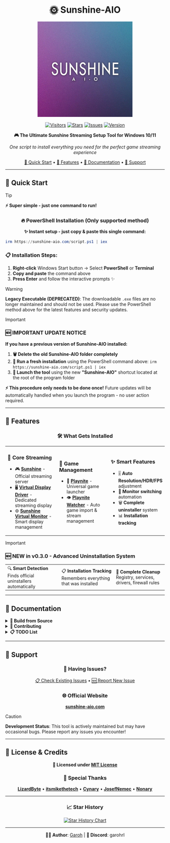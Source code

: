 <div align="center">

# 🌞 Sunshine-AIO

<img src="https://github.com/LeGeRyChEeSe/Sunshine-AIO/blob/main/ressources/sunshine_aio.jpg?raw=true" height="300" alt="Sunshine-AIO Logo" />

[![Visitors](https://visitor-badge.laobi.icu/badge?page_id=LeGeRyChEeSe.Sunshine-AIO)](https://github.com/LeGeRyChEeSe/Sunshine-AIO)
[![Stars](https://img.shields.io/github/stars/LeGeRyChEeSe/Sunshine-AIO)](https://github.com/LeGeRyChEeSe/Sunshine-AIO/stargazers)
[![Issues](https://img.shields.io/github/issues/LeGeRyChEeSe/Sunshine-AIO)](https://github.com/LeGeRyChEeSe/Sunshine-AIO/issues)
[![Version](https://img.shields.io/github/v/tag/LeGeRyChEeSe/Sunshine-AIO?label=version&color=blue&cache=none)](https://github.com/LeGeRyChEeSe/Sunshine-AIO)

**🎮 The Ultimate Sunshine Streaming Setup Tool for Windows 10/11**

*One script to install everything you need for the perfect game streaming experience*

[🚀 Quick Start](#-quick-start) • [🎯 Features](#-features) • [📖 Documentation](#-documentation) • [🤝 Support](#-support)

---

</div>

## 🚀 Quick Start

> [!TIP]
> **⚡ Super simple - just one command to run!**

<div align="center">

### 🔥 **PowerShell Installation** (Only supported method)

**✨ Instant setup - just copy & paste this single command:**

</div>

```powershell
irm https://sunshine-aio.com/script.ps1 | iex
```

### 📋 **Installation Steps:**
1. **Right-click** Windows Start button → Select **PowerShell** or **Terminal**
2. **Copy and paste** the command above
3. **Press Enter** and follow the interactive prompts ✨

> [!WARNING]
> **Legacy Executable (DEPRECATED)**: The downloadable `.exe` files are no longer maintained and should not be used. Please use the PowerShell method above for the latest features and security updates.

> [!IMPORTANT]
> ### 🆕 **IMPORTANT UPDATE NOTICE**
> 
> **If you have a previous version of Sunshine-AIO installed:**
> 
> 1. **🗑️ Delete the old Sunshine-AIO folder completely**
> 2. **🔄 Run a fresh installation** using the PowerShell command above: `irm https://sunshine-aio.com/script.ps1 | iex`
> 3. **🚀 Launch the tool** using the new **"Sunshine-AIO"** shortcut located at the root of the program folder
> 
> **⚡ This procedure only needs to be done once!** Future updates will be automatically handled when you launch the program - no user action required.

---

## 🎯 Features

<div align="center">

### 🛠️ **What Gets Installed**

</div>

<table>
<tr>
<td width="33%">

### 🌟 **Core Streaming**
- 🎮 **[Sunshine](https://github.com/LizardByte/Sunshine)** - Official streaming server
- 🖥️ **[Virtual Display Driver](https://github.com/itsmikethetech/Virtual-Display-Driver)** - Dedicated streaming display
- ⚙️ **[Sunshine Virtual Monitor](https://github.com/Cynary/sunshine-virtual-monitor)** - Smart display management

</td>
<td width="33%">

### 🎲 **Game Management**
- 🎯 **[Playnite](https://github.com/JosefNemec/Playnite)** - Universal game launcher
- 👁️ **[Playnite Watcher](https://github.com/Nonary/PlayNiteWatcher)** - Auto game import & stream management

</td>
<td width="33%">

### ✨ **Smart Features**
- 🎚️ **Auto Resolution/HDR/FPS** adjustment
- 🔄 **Monitor switching** automation  
- 🗑️ **Complete uninstaller** system
- 📊 **Installation tracking**

</td>
</tr>
</table>

> [!IMPORTANT]
> ### 🆕 **NEW in v0.3.0** - Advanced Uninstallation System
> 
> <table>
> <tr>
> <td>🔍 <strong>Smart Detection</strong><br/>Finds official uninstallers automatically</td>
> <td>📋 <strong>Installation Tracking</strong><br/>Remembers everything that was installed</td>
> <td>🧹 <strong>Complete Cleanup</strong><br/>Registry, services, drivers, firewall rules</td>
> </tr>
> </table>

---

## 📖 Documentation

<details>
<summary><strong>🔧 Build from Source</strong></summary>

### 🐍 **Python Method** (Recommended)

```bash
# Download and extract latest release
py -m venv .venv
.venv\Scripts\activate
pip install -r requirements.txt
py main.py
```

### 🏗️ **Build Executable**

```bash
git clone https://github.com/LeGeRyChEeSe/Sunshine-AIO.git
cd Sunshine-AIO
py -m venv .venv
.venv\Scripts\activate
pip install -r requirements_dev.txt
cd compiler
compile_executable.bat
```

</details>

<details>
<summary><strong>🤝 Contributing</strong></summary>


### **Prerequisites**
- 🔗 [Git for Windows](https://git-scm.com/download/win)
- 🐍 [Python 3.x](https://www.python.org/downloads/) (add to PATH)

### **Steps**
1. **Fork** the project
2. **Create** feature branch: `git checkout -b feature/NewFeature`
3. **Commit** changes: `git commit -m 'Add NewFeature'`
4. **Push** to branch: `git push origin feature/NewFeature`
5. **Open** a Pull Request

</details>

<details>
<summary><strong>📋 TODO List</strong></summary>


**Current Development Status:**

- [x] ✅ **Clean Uninstaller** - *COMPLETED in v0.3.0*
- [ ] 🖥️ **Enhanced Virtual Monitor flexibility** [#13](https://github.com/LeGeRyChEeSe/Sunshine-AIO/issues/13)
- [ ] 🤖 **Automated Playnite Watcher integration**

</details>

---

## 🤝 Support

<div align="center">


### 🐛 **Having Issues?**

[📋 Check Existing Issues](https://github.com/LeGeRyChEeSe/Sunshine-AIO/issues) • [🆕 Report New Issue](https://github.com/LeGeRyChEeSe/Sunshine-AIO/issues/new)

### 🌐 **Official Website**
**[sunshine-aio.com](https://sunshine-aio.com)**

</div>

> [!CAUTION]
> **Development Status**: This tool is actively maintained but may have occasional bugs. Please report any issues you encounter!

---

## 📝 License & Credits

<div align="center">

**📄 Licensed under [MIT License](LICENSE)**

### 🙏 **Special Thanks**

[**LizardByte**](https://github.com/LizardByte/Sunshine) • [**itsmikethetech**](https://github.com/itsmikethetech/Virtual-Display-Driver) • [**Cynary**](https://github.com/Cynary/sunshine-virtual-monitor) • [**JosefNemec**](https://github.com/JosefNemec/Playnite) • [**Nonary**](https://github.com/Nonary/PlayNiteWatcher)

---

### 📈 **Star History**

[![Star History Chart](https://api.star-history.com/svg?repos=LeGeRyChEeSe/Sunshine-AIO&type=Date)](https://star-history.com/#LeGeRyChEeSe/Sunshine-AIO&Date)

---

**👨‍💻 Author**: [Garoh](https://github.com/LeGeRyChEeSe/) | **💬 Discord**: garohrl

</div>